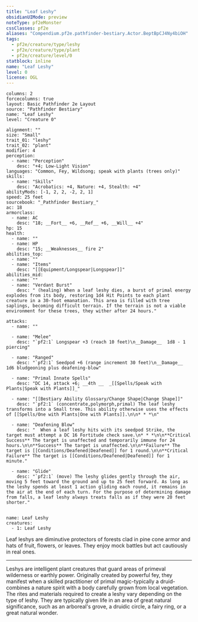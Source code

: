 ```yaml
---
title: "Leaf Leshy"
obsidianUIMode: preview
noteType: pf2eMonster
cssClasses: pf2e
aliases: "Compendium.pf2e.pathfinder-bestiary.Actor.BeptBpCJ4Ny4biOH" 
tags:
  - pf2e/creature/type/leshy
  - pf2e/creature/type/plant
  - pf2e/creature/level/0
statblock: inline
name: "Leaf Leshy"
level: 0
license: OGL
---
```


```statblock
columns: 2
forcecolumns: true
layout: Basic Pathfinder 2e Layout
source: "Pathfinder Bestiary"
name: "Leaf Leshy"
level: "Creature 0"

alignment: ""
size: "Small"
trait_01: "leshy"
trait_02: "plant"
modifier: 4
perception:
  - name: "Perception"
    desc: "+4; Low-Light Vision"
languages: "Common, Fey, Wildsong; speak with plants (trees only)"
skills:
  - name: "Skills"
    desc: "Acrobatics: +4, Nature: +4, Stealth: +4"
abilityMods: [-1, 2, 2, -2, 2, 1]
speed: 25 feet
sourcebook: "_Pathfinder Bestiary_"
ac: 18
armorclass:
  - name: AC
    desc: "18; __Fort__ +6, __Ref__ +6, __Will__ +4"
hp: 15
health:
  - name: ""
  - name: HP
    desc: "15; __Weaknesses__ fire 2"
abilities_top:
  - name: ""
  - name: "Items"
    desc: "[[Equipment/Longspear|Longspear]]"
abilities_mid:
  - name: ""
  - name: "Verdant Burst"
    desc: " (healing) When a leaf leshy dies, a burst of primal energy explodes from its body, restoring 1d4 Hit Points to each plant creature in a 30-foot emanation. This area is filled with tree saplings, becoming difficult terrain. If the terrain is not a viable environment for these trees, they wither after 24 hours."

attacks:
  - name: ""

  - name: "Melee"
    desc: "`pf2:1` Longspear +3 (reach 10 feet)\n__Damage__  1d8 - 1 piercing"

  - name: "Ranged"
    desc: "`pf2:1` Seedpod +6 (range increment 30 feet)\n__Damage__  1d6 bludgeoning plus deafening-blow"

  - name: "Primal Innate Spells"
    desc: "DC 14, attack +6; __4th __  _[[Spells/Speak with Plants|Speak with Plants]]_"

  - name: "[[Bestiary Ability Glossary/Change Shape|Change Shape]]"
    desc: "`pf2:1` (concentrate,polymorph,primal) The leaf leshy transforms into a Small tree. This ability otherwise uses the effects of [[Spells/One with Plants|One with Plants]].\n\n* * *\n"

  - name: "Deafening Blow"
    desc: "  When a leaf leshy hits with its seedpod Strike, the target must attempt a DC 16 Fortitude check save.\n* * *\n\n**Critical Success** The target is unaffected and temporarily immune for 24 hours.\n\n**Success** The target is unaffected.\n\n**Failure** The target is [[Conditions/Deafened|Deafened]] for 1 round.\n\n**Critical Failure** The target is [[Conditions/Deafened|Deafened]] for 1 minute."

  - name: "Glide"
    desc: "`pf2:1` (move) The leshy glides gently through the air, moving 5 feet toward the ground and up to 25 feet forward. As long as the leshy spends at least 1 action gliding each round, it remains in the air at the end of each turn. For the purpose of determining damage from falls, a leaf leshy always treats falls as if they were 20 feet shorter."
 
```

```encounter-table
name: Leaf Leshy
creatures:
  - 1: Leaf Leshy
```



Leaf leshys are diminutive protectors of forests clad in pine cone armor and hats of fruit, flowers, or leaves. They enjoy mock battles but act cautiously in real ones.

* * *

Leshys are intelligent plant creatures that guard areas of primeval wilderness or earthly power. Originally created by powerful fey, they manifest when a skilled practitioner of primal magic-typically a druid-combines a nature spirit with a body carefully grown from local vegetation. The rites and materials required to create a leshy vary depending on the type of leshy. They are typically given life in an area of great natural significance, such as an arboreal's grove, a druidic circle, a fairy ring, or a great natural wonder.
